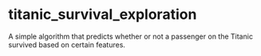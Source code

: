 # titanic_survival_exploration
A simple algorithm that predicts whether or not a passenger on the Titanic survived based on certain features.
